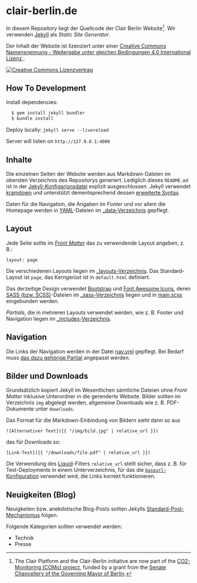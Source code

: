 # clair-berlin.de

In diesem Repository liegt der Quellcode der Clair Berlin Website[^como-note]. Wir verwenden [Jekyll](https://jekyllrb.com/) als _Static Site Generator_.

Der Inhalt der Website ist lizenziert unter einer
<a rel="license" href="http://creativecommons.org/licenses/by-sa/4.0/">
  Creative Commons Namensnennung - Weitergabe unter gleichen Bedingungen 4.0 International Lizenz
</a>.

<a rel="license" href="http://creativecommons.org/licenses/by-sa/4.0/">
  <img alt="Creative Commons Lizenzvertrag" style="border-width:0" src="https://i.creativecommons.org/l/by-sa/4.0/88x31.png" />
</a>

## How To Development

Install dependencies:
```sh
  $ gem install jekyll bundler
  $ bundle install
```

Deploy locally: `jekyll serve --livereload`

Server will listen on `http://127.0.0.1:4000`

## Inhalte

Die einzelnen Seiten der Website werden aus Markdown-Dateien im obersten Verzeichnis des Repositorys generiert. Lediglich dieses `README.md` ist in der [Jekyll-Konfigarionsdatei](_config.yml) explizit ausgeschlossen. Jekyll verwendet [kramdown](https://kramdown.gettalong.org/) und unterstützt dementsprechend dessen [erweiterte Syntax](https://kramdown.gettalong.org/syntax.html).

Daten für die Navigation, die Angaben im _Footer_ und vor allem die Homepage werden in [YAML](https://yaml.org/)-Dateien im [\_data-Verzeichnis](_data/) gepflegt.

## Layout

Jede Seite sollte im [_Front Matter_](https://jekyllrb.com/docs/front-matter/) das zu verwendende Layout angeben, z. B.:

```
layout: page
```

Die verschiedenen Layouts liegen im [\_layouts-Verzeichnis](_layouts/). Das Standard-Layout ist `page`, das Kerngerüst ist in `default.html` definiert.

Das derzeitige Design verwendet [Bootstrap](https://getbootstrap.com/) und [Font Awesome Icons](https://fontawesome.com/icons/), deren [SASS (bzw.  SCSS)](https://sass-lang.com/)-Dateien im [\_sass-Verzeichnis](_sass) liegen und in [main.scss](css/main.scss) eingebunden werden.

_Partials_, die in mehreren Layouts verwendet werden, wie z. B. Footer und Navigation liegen im [\_includes-Verzeichnis](_includes).

## Navigation

Die Links der Navigation werden in der Datei [nav.yml](_data/nav.yml) gepflegt.  Bei Bedarf muss [das dazu gehörige Partial](_includes/nav.html) angepasst werden.

## Bilder und Downloads

Grundsätzlich kopiert Jekyll im Wesentlichen sämtliche Dateien ohne _Front Matter_ inklusive Unterordner in die gerenderte Website. Bilder sollten im Verzeichnis `img` abgelegt werden, allgemeine Downloads wie z. B. PDF-Dokumente unter `downloads`.

Das Format für die Markdown-Einbindung von Bildern sieht dann so aus

```
![Alternativer Text]({{ "/img/bild.jpg" | relative_url }})
```

das für Downloads so:

```
[Link-Text]({{ "/downloads/file.pdf" | relative_url }})
```

Die Verwendung des [Liquid](https://jekyllrb.com/docs/liquid/)-Filters `relative_url` stellt sicher, dass z. B. für Test-Deployments in einem Unterverzeichnis, für das die [`baseurl`-Konfiguration](https://jekyllrb.com/docs/configuration/options/) verwendet wird, die Links korrekt funktionieren.

## Neuigkeiten (Blog)

Neuigkeiten bzw. anekdotische Blog-Posts sollten Jekylls [Standard-Post-Mechanismus](https://jekyllrb.com/docs/posts/) folgen.

Folgende Kategorien sollten verwendet werden:

* Technik
* Presse

[^como-note]: The Clair Platform and the Clair-Berlin initiative are now part of the [CO2-Monitoring (COMo) project](https://www.technologiestiftung-berlin.de/projekte/como-berlin), funded by a grant from the [Senate Chancellery of the Governing Mayor of Berlin](https://www.berlin.de/rbmskzl/en/).
